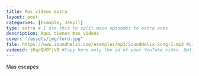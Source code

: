 ```yaml
---
title: Mas videos extra
layout: post
categories: [Example, Jekyll]
type: extra # I use this to split main episodes to extra ones
description: Aqui tienes mas videos
cover: "/assets/img/ford.jpg"
file: https://www.soundhelix.com/examples/mp3/SoundHelix-Song-1.mp3 #Link to your .mp3 file
videoid: zOqdQUOTjV0 #Copy here only the id of your YouTube video. Optional
---
```


Mas escapes